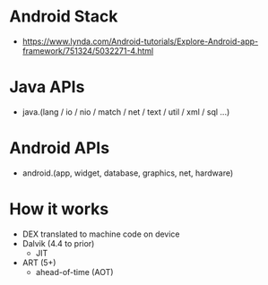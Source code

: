 # Android Stack
 - https://www.lynda.com/Android-tutorials/Explore-Android-app-framework/751324/5032271-4.html

# Java APIs
- java.(lang / io / nio / match / net / text / util / xml / sql ...)

# Android APIs
- android.(app, widget, database, graphics, net, hardware)

# How it works
- DEX translated to machine code on device
- Dalvik (4.4 to prior)
  - JIT
- ART (5+)
  - ahead-of-time (AOT)
